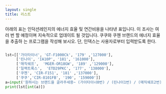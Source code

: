 ```yaml
---
layout: single
title: 리스트
---
```


아래의 표는 인덕션레인지의 에너지 효율 및 연간비용을 나타낸 표입니다. 이 조사는 여러 번
할 예정이며 지속적으로 업데이트 될 것입니다. 쿠쿠와 쿠첸 브랜드의 에너지 효율을 추출하
는 프로그램을 작성해 보시오. 단, 인덱스는 사용자로부터 입력받도록 한다.

~~~python

lst=[['가이타이너', 'GT-F1000Ck', '179' ,'127000'],
     ['린나이', 'IA10P', '181', '161000'],
     ['매직쉐프',  'MGER-OR18GW', '189' ,'129000'],
     ['일랙트록스',  'ETD29PKC', '177', '138000'],
     ['쿠첸', 'CIR-F151', '181' ,'137000'],
     ['쿠쿠','CIR-8101FB', '190', '159000']]
a=input('원하시는 브랜드을 골라주세용~ (가이타이너0번) / (린나이1번) / (매직쉐프2번) / (일랙트록스3번)/ (쿠첸4번) / (쿠쿠5번)')
print(lst[int(a)])

~~~
